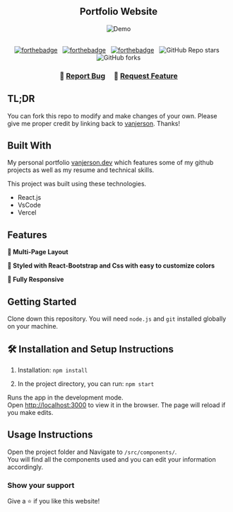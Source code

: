 <h2 align="center">
  Portfolio Website<br/>
  <a href="https://web-portfolio-vanjerson.vercel.app/" target="_blank"></a>
</h2>
<div align="center">
  <img alt="Demo" src="" />
</div>

<br/>

<center>

[![forthebadge](https://forthebadge.com/images/badges/built-with-love.svg)](https://forthebadge.com) &nbsp;
[![forthebadge](https://forthebadge.com/images/badges/made-with-javascript.svg)](https://forthebadge.com) &nbsp;
[![forthebadge](https://forthebadge.com/images/badges/open-source.svg)](https://forthebadge.com) &nbsp;
![GitHub Repo stars](https://img.shields.io/github/stars/vanjerson/web-portfolio-1?color=red&logo=github&style=for-the-badge) &nbsp;
![GitHub forks](https://img.shields.io/github/forks/vanjerson/web-portfolio-1?color=red&logo=github&style=for-the-badge)

</center>

<h3 align="center">
    🔹
    <a href="https://github.com/vanjerson/web-portfolio-1/issues">Report Bug</a> &nbsp; &nbsp;
    🔹
    <a href="https://github.com/vanjerson/web-portfolio-1/issues">Request Feature</a>
</h3>

## TL;DR

You can fork this repo to modify and make changes of your own. Please give me proper credit by linking back to [vanjerson](https://github.com/vanjerson/web-portfolio-1). Thanks!

## Built With

My personal portfolio <a href="https://web-portfolio-vanjerson.vercel.app/" target="_blank">vanjerson.dev</a> which features some of my github projects as well as my resume and technical skills.<br/>

This project was built using these technologies.

- React.js
- VsCode
- Vercel

## Features

**📖 Multi-Page Layout**

**🎨 Styled with React-Bootstrap and Css with easy to customize colors**

**📱 Fully Responsive**

## Getting Started

Clone down this repository. You will need `node.js` and `git` installed globally on your machine.

## 🛠 Installation and Setup Instructions

1. Installation: `npm install`

2. In the project directory, you can run: `npm start`

Runs the app in the development mode.\
Open [http://localhost:3000](http://localhost:3000) to view it in the browser.
The page will reload if you make edits.

## Usage Instructions

Open the project folder and Navigate to `/src/components/`. <br/>
You will find all the components used and you can edit your information accordingly.

### Show your support

Give a ⭐ if you like this website!

